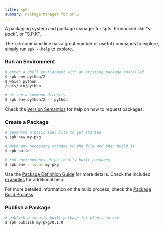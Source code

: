 ```yaml
---
title: spk
summary: Package Manager for SPFS
---
```


A packaging system and package manager for spfs. Pronouced like "_s-pack_", or "S.P.K".

The `spk` command line has a great number of useful commands to explore, simply run `spk --help` to explore.

### Run an Environment

```bash
# enter a shell envrionment with an existing package installed
$ spk env python/2
$ which python
/spfs/bin/python

# or run a command directly
$ spk env python/2 -- python
```

Check the [Version Semantics](versioning) for help on how to request packages.

### Create a Package

```bash
# generate a basic spec file to get started
$ spk new my-pkg

# make any necessary changes to the file and then build it
$ spk build

# run environments using locally built packages
$ spk env --local my-pkg
```

Use the [Package Definition Guide](spec) for more details.
Check the included [examples](https://gitlab.spimageworks.com/spi/dev/dev-ops/spk/-/tree/master/examples) for additional help.

For more detailed information on the build process, check the [Package Build Process](build)

### Publish a Package

```bash
# publish a locally built package for others to use
$ spk publish my-pkg/0.1.0
```
